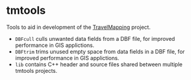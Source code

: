 # tmtools

Tools to aid in development of the [TravelMapping](https://github.com/TravelMapping/) project.
* `DBFcull` culls unwanted data fields from a DBF file, for improved performance in GIS applictions.
* `DBFtrim` trims unused empty space from data fields in a DBF file, for improved performance in GIS applictions.
* `lib` contains C++ header and source files shared between multiple tmtools projects.
